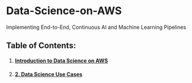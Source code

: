 # Data-Science-on-AWS
Implementing End-to-End, Continuous AI and  Machine Learning Pipelines

## Table of Contents:

1. #### [**Introduction to Data Science on AWS**](https://github.com/ahmadSoliman94/Data-Science-on-AWS/tree/main/1.%20Introduction%20to%20Data%20Science%20on%20AWS)
2. #### [**2. Data Science Use Cases**](https://github.com/ahmadSoliman94/Data-Science-on-AWS/tree/main/2.%20Data%20Science%20Use%20Cases)
